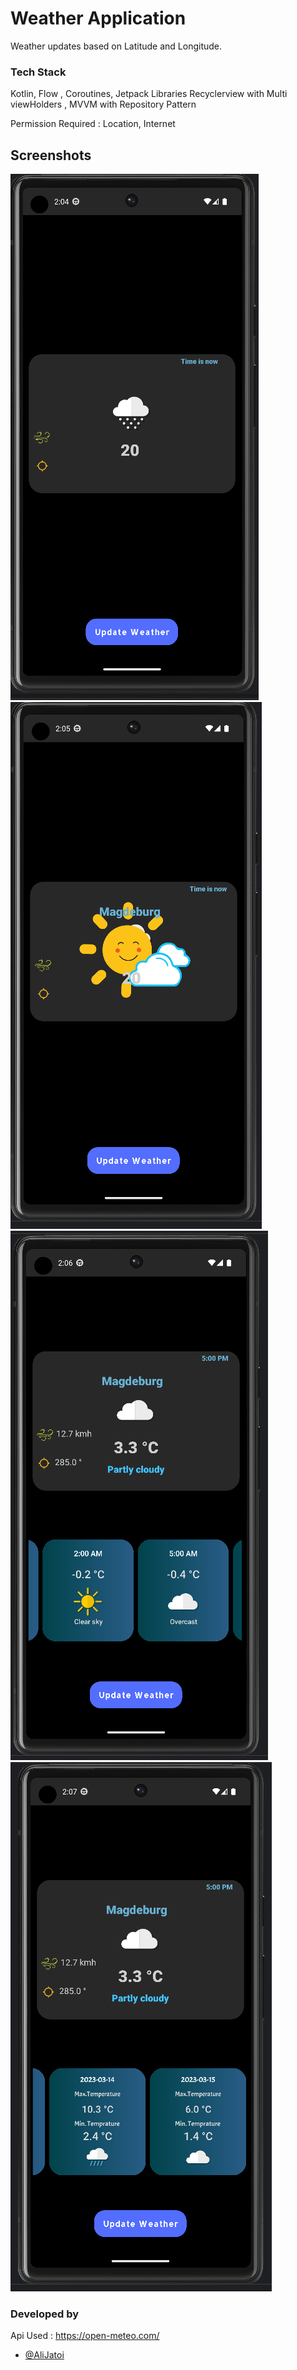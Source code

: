 
# Weather Application

Weather updates based on Latitude and Longitude.

### Tech Stack 
Kotlin, Flow , Coroutines, Jetpack Libraries Recyclerview with Multi viewHolders
 , MVVM with Repository Pattern 

Permission Required : Location, Internet


## Screenshots

![App Screenshot](screenshots/ss1.png) 
![App Screenshot](screenshots/ss2.png)
![App Screenshot](screenshots/ss3.png)
![App Screenshot](screenshots/ss4.png)






### Developed by 


Api Used : https://open-meteo.com/

- [@AliJatoi](https://www.github.com/alijatoi)

